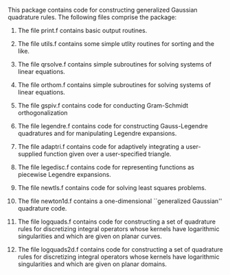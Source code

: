 This package contains code for constructing generalized Gaussian quadrature
rules.  The following files comprise the package:

1.  The file print.f contains basic output routines.

2.  The file utils.f contains some simple utlity routines for sorting
and the like.

3.  The file qrsolve.f contains simple subroutines for solving systems of linear
equations.

4.  The file orthom.f contains simple subroutines for solving systems of
linear equations.

5.  The file gspiv.f contains code for conducting Gram-Schmidt orthogonalization


6.  The file legendre.f contains code for constructing Gauss-Legendre
quadratures and for manipulating Legendre expansions.

7.  The file adaptri.f contains code for adaptively integrating a user-supplied
function given over a user-specified triangle.

8.  The file legedisc.f contains code for representing functions as piecewise
Legendre expansions.

9.  The file newtls.f contains code for solving least squares problems.

10.  The file newton1d.f contains a one-dimensional ``generalized Gaussian''
quadrature code.

11.  The file logquads.f contains code for constructing a set of
quadrature rules for discretizing integral operators whose kernels
have logarithmic singularities and which are given on planar curves.

12.  The file logquads2d.f contains code for constructing a set
of quadrature rules for discretizing integral operators whose kernels
have logarithmic singularities and which are given on planar domains.